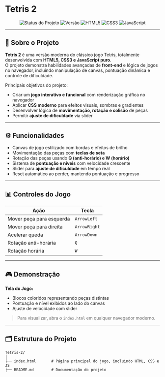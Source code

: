 # Tetris 2

<p align="center">
  <img src="https://img.shields.io/badge/status-concluído-green?style=for-the-badge" alt="Status do Projeto">
  <img src="https://img.shields.io/badge/versão-1.0-blue?style=for-the-badge" alt="Versão">
  <img src="https://img.shields.io/badge/HTML5-E34F26?style=for-the-badge&logo=html5&logoColor=white" alt="HTML5">
  <img src="https://img.shields.io/badge/CSS3-1572B6?style=for-the-badge&logo=css3&logoColor=white" alt="CSS3">
  <img src="https://img.shields.io/badge/JavaScript-F7DF1E?style=for-the-badge&logo=javascript&logoColor=black" alt="JavaScript">
</p>

---

## 🎯 Sobre o Projeto

**Tetris 2** é uma versão moderna do clássico jogo Tetris, totalmente desenvolvida com **HTML5, CSS3 e JavaScript puro**.  
O projeto demonstra habilidades avançadas de **front-end** e lógica de jogos no navegador, incluindo manipulação de canvas, pontuação dinâmica e controle de dificuldade.

Principais objetivos do projeto:

- Criar um **jogo interativo e funcional** com renderização gráfica no navegador  
- Aplicar **CSS moderno** para efeitos visuais, sombras e gradientes  
- Desenvolver lógica de **movimentação, rotação e colisão** de peças  
- Permitir **ajuste de dificuldade** via slider

---

## ⚙️ Funcionalidades

- Canvas de jogo estilizado com bordas e efeitos de brilho  
- Movimentação das peças com **teclas de seta**  
- Rotação das peças usando **Q (anti-horário) e W (horário)**  
- Sistema de **pontuação e níveis** com velocidade crescente  
- Slider para **ajuste de dificuldade** em tempo real  
- Reset automático ao perder, mantendo pontuação e progresso

---

## 📊 Controles do Jogo

| Ação                   | Tecla       |
|------------------------|------------|
| Mover peça para esquerda | `ArrowLeft` |
| Mover peça para direita  | `ArrowRight` |
| Acelerar queda           | `ArrowDown` |
| Rotação anti-horária     | `Q`        |
| Rotação horária          | `W`        |

---

## 🎮 Demonstração

**Tela do Jogo:**

- Blocos coloridos representando peças distintas  
- Pontuação e nível exibidos ao lado do canvas  
- Ajuste de velocidade com slider  

> Para visualizar, abra o `index.html` em qualquer navegador moderno.

---

## 🗂 Estrutura do Projeto

```plaintext
Tetris-2/
│
├── index.html       # Página principal do jogo, incluindo HTML, CSS e JS
├── README.md        # Documentação do projeto

